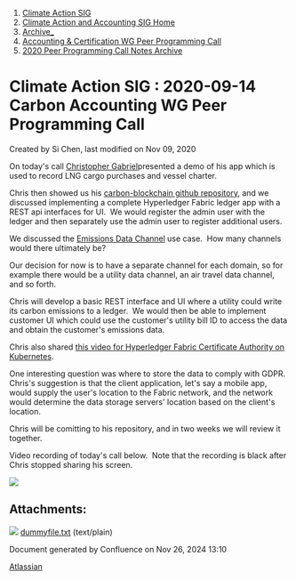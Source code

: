 1. [Climate Action SIG](index.html)
2. [Climate Action and Accounting SIG Home](Climate-Action-and-Accounting-SIG-Home_19005445.html)
3. [Archive\_](Archive__19006062.html)
4. [Accounting &amp; Certification WG Peer Programming Call](19006574.html)
5. [2020 Peer Programming Call Notes Archive](2020-Peer-Programming-Call-Notes-Archive_19006254.html)

# Climate Action SIG : 2020-09-14 Carbon Accounting WG Peer Programming Call

Created by Si Chen, last modified on Nov 09, 2020

On today's call [Christopher Gabriel](https://lf-hyperledger.atlassian.net/wiki/people/712020:6040b590-f6a9-427b-a0ce-877ac00911d7?ref=confluence)presented a demo of his app which is used to record LNG cargo purchases and vessel charter.

Chris then showed us his [carbon-blockchain github repository](https://github.com/hyperchain-labs/carbon-blockchain), and we discussed implementing a complete Hyperledger Fabric ledger app with a REST api interfaces for UI.  We would register the admin user with the ledger and then separately use the admin user to register additional users.

We discussed the [Emissions Data Channel](Emissions-Data-Channel_19006106.html) use case.  How many channels would there ultimately be?  

Our decision for now is to have a separate channel for each domain, so for example there would be a utility data channel, an air travel data channel, and so forth.  

Chris will develop a basic REST interface and UI where a utility could write its carbon emissions to a ledger.  We would then be able to implement customer UI which could use the customer's utility bill ID to access the data and obtain the customer's emissions data.

Chris also shared [this video for Hyperledger Fabric Certificate Authority on Kubernetes](https://www.youtube.com/watch?v=PbMxqH6bNB8).

One interesting question was where to store the data to comply with GDPR.  Chris's suggestion is that the client application, let's say a mobile app, would supply the user's location to the Fabric network, and the network would determine the data storage servers' location based on the client's location.

Chris will be comitting to his repository, and in two weeks we will review it together.

Video recording of today's call below.  Note that the recording is black after Chris stopped sharing his screen.

![](plugins/servlet/confluence/placeholder/unknown-attachment)

## Attachments:

![](images/icons/bullet_blue.gif) [dummyfile.txt](attachments/19006422/19006424.txt) (text/plain)

Document generated by Confluence on Nov 26, 2024 13:10

[Atlassian](http://www.atlassian.com/)
